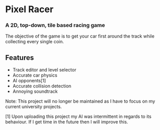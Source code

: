 ﻿# Pixel Racer
 
 ### A 2D, top-down, tile based racing game
  
 The objective of the game is to get your car first around the track while collecting every single coin.
 
 ## Features
 * Track editor and level selector
 * Accurate car physics
 * AI opponents[1]
 * Accurate collision detection
 * Annoying soundtrack
 
 Note: This project will no longer be maintained as I have to focus on my current university projects.
 
 [1] Upon uploading this project my AI was intermittent in regards to its behaviour. If I get time in the future then I will improve this.
 
 
